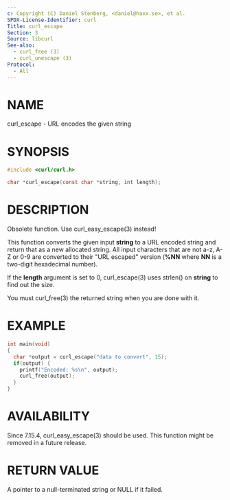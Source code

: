 ```yaml
---
c: Copyright (C) Daniel Stenberg, <daniel@haxx.se>, et al.
SPDX-License-Identifier: curl
Title: curl_escape
Section: 3
Source: libcurl
See-also:
  - curl_free (3)
  - curl_unescape (3)
Protocol:
  - All
---
```


# NAME

curl_escape - URL encodes the given string

# SYNOPSIS

~~~c
#include <curl/curl.h>

char *curl_escape(const char *string, int length);
~~~

# DESCRIPTION

Obsolete function. Use curl_easy_escape(3) instead!

This function converts the given input **string** to a URL encoded string
and return that as a new allocated string. All input characters that are not
a-z, A-Z or 0-9 are converted to their "URL escaped" version (**%NN** where
**NN** is a two-digit hexadecimal number).

If the **length** argument is set to 0, curl_escape(3) uses strlen()
on **string** to find out the size.

You must curl_free(3) the returned string when you are done with it.

# EXAMPLE

~~~c
int main(void)
{
  char *output = curl_escape("data to convert", 15);
  if(output) {
    printf("Encoded: %s\n", output);
    curl_free(output);
  }
}
~~~

# AVAILABILITY

Since 7.15.4, curl_easy_escape(3) should be used. This function might be
removed in a future release.

# RETURN VALUE

A pointer to a null-terminated string or NULL if it failed.
